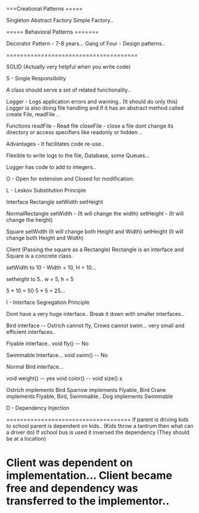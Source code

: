 ===Creational Patterns =====

Singleton
Abstract Factory
Simple Factory..

===== Behavioral Patterns =======

Decorator Pattern - 7-8 years...
Gang of Four - Design patterns..

======================================

SOLID (Actually very helpful when you write code)

S - Single Responsibility 

A class should serve a set of related functionality..

Logger - Logs application errors and warning.. (It should do only this) 
Logger is also doing file handling and if it has an abstract method called create File, readFile ..

Functions 
readFile - Read file
closeFile - close a file dont change its directory or access specifiers like readonly or hidden ..


Advantages - It facilitates code re-use..

Flexible to write logs to the file, Database, some Queues...

Logger has code to add to integers..

O - Open for extension and Closed for modification:



L - Leskov Substitution Principle 

Interface Rectangle
setWidth
setHeight

NormalRectangle 
setWidth - (It will change the width)
setHeight - (It will change the height)

Square
setWidth (It will change both Height and Width)
setHeight (It will change both Height and Width)

Client (Passing the square as a Rectangle)
Rectangle is an interface and Square is a concrete class.

setWidth to 10 - Width = 10, H = 10...

setheight to 5.. w = 5, h = 5

5 * 10 = 50
5 * 5 = 25...



I - Interface Segregation Principle 

Dont have a very huge interface..
Break it down with smaller interfaces..

Bird interface -- Ostrich cannot fly, Crows cannot swim...
very small and efficient interfaces..

Flyable interface..
void fly() -- No

Swimmable Interface...
void swim() -- No

Normal Bird interface...

void weight() -- yes
void color() -- 
void size() s 

Ostrich implements Bird
Sparrow implements Flyable, Bird
Crane implements Flyable, Bird, Swimmable..
Dog implements Swimmable

D - Dependency Injection

====================================
If parent is driving kids to school parent is dependent on kids.. (Kids throw a tantrum then what can a driver do)
If school bus is used it inversed the dependency (They should be at a location)


Client was dependent on implementation...
Client became free and dependency was transferred to the implementor..
 ========================================